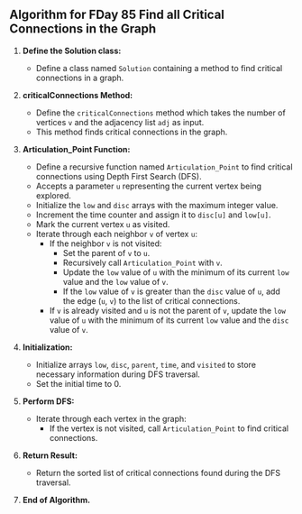 ## Algorithm for FDay 85 **Find all Critical Connections in the Graph**

1. **Define the Solution class:**
   - Define a class named `Solution` containing a method to find critical connections in a graph.

2. **criticalConnections Method:**
   - Define the `criticalConnections` method which takes the number of vertices `v` and the adjacency list `adj` as input.
   - This method finds critical connections in the graph.

3. **Articulation_Point Function:**
   - Define a recursive function named `Articulation_Point` to find critical connections using Depth First Search (DFS).
   - Accepts a parameter `u` representing the current vertex being explored.
   - Initialize the `low` and `disc` arrays with the maximum integer value.
   - Increment the time counter and assign it to `disc[u]` and `low[u]`.
   - Mark the current vertex `u` as visited.
   - Iterate through each neighbor `v` of vertex `u`:
     - If the neighbor `v` is not visited:
       - Set the parent of `v` to `u`.
       - Recursively call `Articulation_Point` with `v`.
       - Update the `low` value of `u` with the minimum of its current `low` value and the `low` value of `v`.
       - If the `low` value of `v` is greater than the `disc` value of `u`, add the edge (`u`, `v`) to the list of critical connections.
     - If `v` is already visited and `u` is not the parent of `v`, update the `low` value of `u` with the minimum of its current `low` value and the `disc` value of `v`.

4. **Initialization:**
   - Initialize arrays `low`, `disc`, `parent`, `time`, and `visited` to store necessary information during DFS traversal.
   - Set the initial time to 0.

5. **Perform DFS:**
   - Iterate through each vertex in the graph:
     - If the vertex is not visited, call `Articulation_Point` to find critical connections.

6. **Return Result:**
   - Return the sorted list of critical connections found during the DFS traversal.

7. **End of Algorithm.**
